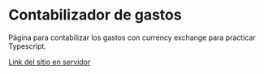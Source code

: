 # Contabilizador de gastos
Página para contabilizar los gastos con currency exchange para practicar Typescript.

[Link del sitio en servidor](https://ehortua-generadorgastos-tsc.netlify.app/)
